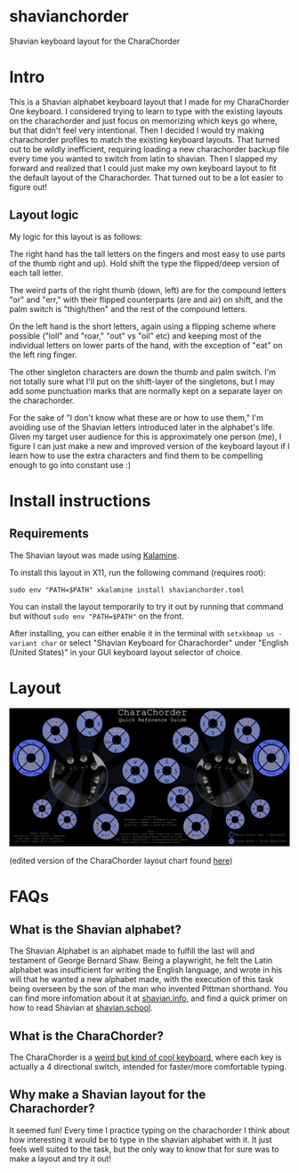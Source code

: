 # shavianchorder
Shavian keyboard layout for the CharaChorder

# Intro
This is a Shavian alphabet keyboard layout that I made for my CharaChorder One keyboard.  I considered trying to learn to type with the existing layouts on the charachorder and just focus on memorizing which keys go where, but that didn't feel very intentional.  Then I decided I would try making charachorder profiles to match the existing keyboard layouts.  That turned out to be wildly inefficient, requiring loading a new charachorder backup file every time you wanted to switch from latin to shavian.  Then I slapped my forward and realized that I could just make my own keyboard layout to fit the default layout of the Charachorder.  That turned out to be a lot easier to figure out!

## Layout logic
My logic for this layout is as follows:

The right hand has the tall letters on the fingers and most easy to use parts of the thumb right and up).  Hold shift the type the flipped/deep version of each tall letter.

The weird parts of the right thumb (down, left) are for the compound letters "or" and "err," with their flipped counterparts (are and air) on shift, and the palm switch is "thigh/then" and the rest of the compound letters.

On the left hand is the short letters, again using a flipping scheme where possible ("loll" and "roar," "out" vs "oil" etc) and keeping most of the individual letters on lower parts of the hand, with the exception of "eat" on the left ring finger.

The other singleton characters are down the thumb and palm switch.  I'm not totally sure what I'll put on the shift-layer of the singletons, but I may add some punctuation marks that are normally kept on a separate layer on the charachorder.

For the sake of "I don't know what these are or how to use them," I'm avoiding use of the Shavian letters introduced later in the alphabet's life.  Given my target user audience for this is approximately one person (me), I figure I can just make a new and improved version of the keyboard layout if I learn how to use the extra characters and find them to be compelling enough to go into constant use :)


# Install instructions

## Requirements
The Shavian layout was made using [Kalamine](https://github.com/OneDeadKey/kalamine).

To install this layout in X11, run the following command (requires root):
```
sudo env "PATH=$PATH" xkalamine install shavianchorder.toml
```

You can install the layout temporarily to try it out by running that command but without `sudo env "PATH=$PATH"` on the front.

After installing, you can either enable it in the terminal with `setxkbmap us -variant char` or select "Shavian Keyboard for Charachorder" under "English (United States)" in your GUI keyboard layout selector of choice.

# Layout

![layout made in Krita](https://github.com/Dio9sys/shavianchorder/blob/main/CCShavian.png)

(edited version of the CharaChorder layout chart found [here](https://docs.charachorder.com/CharaChorder%20One.html#learning-the-layout))

# FAQs

## What is the Shavian alphabet?
The Shavian Alphabet is an alphabet made to fulfill the last will and testament of George Bernard Shaw.  Being a playwright, he felt the Latin alphabet was insufficient for writing the English language, and wrote in his will that he wanted
a new alphabet made, with the execution of this task being overseen by the son of the man who invented Pittman shorthand.  You can find more infomation about it at [shavian.info](https://www.shavian.info/), and find a quick primer on how to read Shavian at [shavian.school](https://shavian.school/?l=0).

## What is the CharaChorder?
The CharaChorder is a [weird but kind of cool keyboard](https://www.charachorder.com/), where each key is actually a 4 directional switch, intended for faster/more comfortable typing.

## Why make a Shavian layout for the Charachorder?
It seemed fun!  Every time I practice typing on the charachorder I think about how interesting it would be to type in the shavian alphabet with it.  It just feels well suited to the task, but the only way to know that for sure was to make a layout and try it out!
